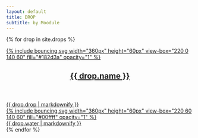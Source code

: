 ```yaml
---
layout: default
title: DROP
subtitle: by Moodule
---
```

{% for drop in site.drops %}
<article class="container box style4 right">
    <a href="{{ drop.url }}">
        <div class="upper">
            {% include bouncing.svg width="360px" height="60px" view-box="220 0 140 60" fill="#182d3a" opacity="1" %}
            <div class="inner">
                <header>
                    <h2>{{ drop.name }}</h2>
                </header>
                {{ drop.drop | markdownify }}
            </div>
        </div>
        <div class="lower">
            {% include bouncing.svg width="360px" height="60px" view-box="220 60 140 60" fill="#00ffff" opacity="1" %}
            <div class="inner">
                {{ drop.water | markdownify }}
            </div>
        </div>
    </a>
</article>
{% endfor %}